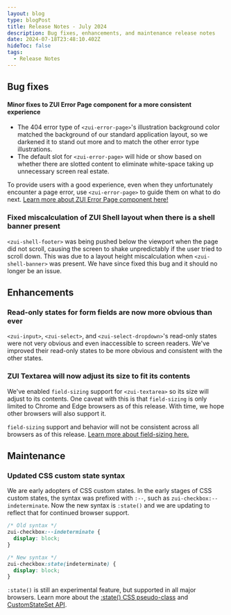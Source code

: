 ```yaml
---
layout: blog
type: blogPost
title: Release Notes - July 2024
description: Bug fixes, enhancements, and maintenance release notes
date: 2024-07-18T23:48:10.402Z
hideToc: false
tags:
  - Release Notes
---
```

## Bug fixes

#### Minor fixes to ZUI Error Page component for a more consistent experience

* The 404 error type of `<zui-error-page>`'s illustration background color matched the background of our standard application layout, so we darkened it to stand out more and to match the other error type illustrations.
* The default slot for `<zui-error-page>` will hide or show based on whether there are slotted content to eliminate white-space taking up unnecessary screen real estate.

<docs-note>To provide users with a good experience, even when they unfortunately encounter a page error, use `<zui-error-page>` to guide them on what to do next. [Learn more about ZUI Error Page component here!](/design-system/components/error-pages/)</docs-note>

<docs-spacer size="small"></docs-spacer>

### Fixed miscalculation of ZUI Shell layout when there is a shell banner present

`<zui-shell-footer>` was being pushed below the viewport when the page did not scroll, causing the screen to shake unpredictably if the user tried to scroll down. This was due to a layout height miscalculation when `<zui-shell-banner>` was present. We have since fixed this bug and it should no longer be an issue.

<docs-spacer></docs-spacer>

## Enhancements

### Read-only states for form fields are now more obvious than ever

`<zui-input>`, `<zui-select>`, and `<zui-select-dropdown>`'s read-only states were not very obvious and even inaccessible to screen readers. We've improved their read-only states to be more obvious and consistent with the other states.

<docs-spacer size="small"></docs-spacer>

### ZUI Textarea will now adjust its size to fit its contents

We've enabled `field-sizing` support for `<zui-textarea>` so its size will adjust to its contents. One caveat with this is that `field-sizing` is only limited to Chrome and Edge browsers as of this release. With time, we hope other browsers will also support it.

<docs-note>`field-sizing` support and behavior will not be consistent across all browsers as of this release. [Learn more about field-sizing here.](https://developer.mozilla.org/en-US/docs/Web/CSS/field-sizing)</docs-note>

<docs-spacer></docs-spacer>

## Maintenance

### Updated CSS custom state syntax

We are early adopters of CSS custom states. In the early stages of CSS custom states, the syntax was prefixed with `:--`, such as `zui-checkbox:--indeterminate`. Now the new syntax is `:state()` and we are updating to reflect that for continued browser support.

<docs-spacer size="small"></docs-spacer>

```css
/* Old syntax */
zui-checkbox:--indeterminate {
  display: block;
}

/* New syntax */
zui-checkbox:state(indeterminate) {
  display: block;
}
```

<docs-spacer size="small"></docs-spacer>

<docs-note>`:state()` is still an experimental feature, but supported in all major browsers. Learn more about the [:state() CSS pseudo-class](https://developer.mozilla.org/en-US/docs/Web/CSS/:state) and [CustomStateSet API](https://developer.mozilla.org/en-US/docs/Web/API/CustomStateSet).</docs-note>